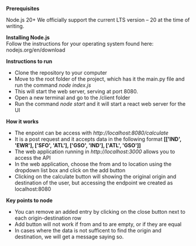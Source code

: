 <b>Prerequisites</b><br/>

Node.js 20+
We officially support the current LTS version – 20 at the time of writing. 

<B>Installing Node.js</b><br/>
Follow the instructions for your operating system found here: nodejs.org/en/download

<b>Instructions to run</b><br/>

<ul>
  <li>Clone the repository to your computer</li>
  <li>Move to the root folder of the project, which has it the main.py file and run the command <i>node index.js</i></li>
  <li>This will start the web server, serving at port 8080.</li>
  <li>Open a new terminal and go to the <rootfolder>/client folder</li>
  <li>Run the command <i>node start</i> and it will start a react web server for the UI</li>
</ul>

<b>How it works</b><br/>
<ul>
  <li>
    The enpoint can be access with <i>http://localhost:8080/calculate</i>
  </li>
    <li>
    It is a post request and it accepts data in the following format <b>[['IND', 'EWR'], ['SFO', 'ATL'], ['GSO', 'IND'], ['ATL', 'GSO']]</b>
  </li>
<li>
    The web application running in <i>http://localhost:3000</i> allows you to access the API
  </li>
  <li>
    In the web application, choose the from and to location using the dropdown list box and click on the add button
  </li>
  <li>
    Clicking on the calculate button will showing the original origin and destination of the user, but accessing the endpoint we created as localhost:8080
  </li>
</ul>

<b>Key points to node</b><br/>
<ul>
  <li>
    You can remove an added entry by clicking on the close button next to each origin-destination row
  </li>
  <li>Add button will not work if from and to are empty, or if they are equal</li>
  <li>In cases where the data is not sufficent to find the origin and destination, we will get a message saying so.</li>
</ul>


